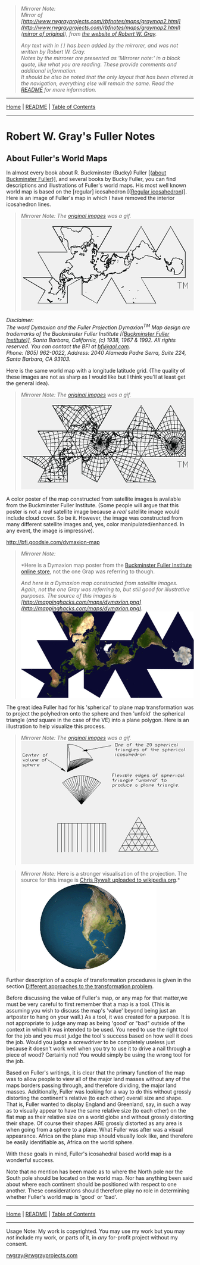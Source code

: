 <!-- Date: 6 January 2016 16:27:47 -->

> *Mirrorer Note:*  
> *Mirror of [http://www.rwgrayprojects.com/rbfnotes/maps/graymap2.html](http://www.rwgrayprojects.com/rbfnotes/maps/graymap2.html) ([mirror of original](../orginal/rbfnotes/maps/graymap2.html "About Fuller's World Maps")), from [the website of Robert W. Gray](http://www.rwgrayprojects.com/ "rwgrayprojects.com").*
>
> *Any text with in `[]` has been added by the mirrorer, and was not written by Robert W. Gray.*  
> *Notes by the mirrorer are presented as 'Mirrorer note:' in a block quote, like what you are reading. These provide comments and  additional information.*  
> *It should be also be noted that the only layout that has been altered is the navigation, everything else will remain the same.*
> *Read the [README](../README.md "README.md") for more information.*

<hr>

[Home](../index.md "Home") | [README](../README.md "README.md") | [Table of Contents](../table_of_contents.md "Table of Contents")

<hr>

# Robert W. Gray's Fuller Notes

## About Fuller's World Maps

In almost every book about R. Buckminster (Bucky) Fuller [([about Buckminster Fuller](https://en.wikipedia.org/wiki/Buckminster_Fuller "Buckminster Fuller wikipedia.org"))], and several books by Bucky Fuller, you can find descriptions and illustrations of Fuller's world maps. His most well known world map is based on the [regular] icosahedron [([Regular icosahedron](https://en.wikipedia.org/wiki/Regular_icosahedron "Regular Icosahedron wikipedia.org"))]. Here is an image of Fuller's map in which I have removed the interior icosahedron lines.

> *Mirrorer Note: The [original images](../original/rbfnotes/maps/images/fmap2.gif) was a gif.*
![](./images/fmap2.png)

*Disclaimer:  
The word Dymaxion and the Fuller Projection Dymaxion<sup>TM</sup> Map design are trademarks of the Buckminster Fuller Institute [([Buckminster Fuller Institute](https://bfi.org/ "Buckminster Fuller Institute bfi.org"))], Santa Barbara, California, (c) 1938, 1967 & 1992. All rights reserved. You can contact the BFI at [bfi@aol.com](mailto:bfi@aol.com).  
Phone: (805) 962-0022, Address: 2040 Alameda Padre Serra, Suite 224, Santa Barbara, CA 93103.*

Here is the same world map with a longitude latitude grid. (The quality of these images are not as sharp as I would like but I think you'll at least get the general idea).

> *Mirrorer Note: The [original images](../original/rbfnotes/maps/images/fmap3.gif) was a gif.*
![](./images/fmap3.png)

A color poster of the map constructed from satellite images is available from the Buckminster Fuller Institute. (Some people will argue that this poster is not a *real* satellite image because a *real* satellite image would include cloud cover. So be it. However, the image was constructed from many different satellite images and, yes, color manipulated/enhanced. In any event, the image is impressive).

http://bfi.goodsie.com/dymaxion-map

> *Mirrorer Note:*  
>
> *Here is a Dymaxion map poster from the [Buckminster Fuller Institute online store](http://bfi.goodsie.com/dymaxion-map "Buckminster Fuller Institute Store bfi.org"), not the one Grap was referring to though.
>
> *And here is a Dymaxion map constructed from satellite images. Again, not the one Gray was referring to, but still good for illustrative purposes. The source of this images is [http://mappinghacks.com/maps/dymaxion.png](http://mappinghacks.com/maps/dymaxion.png).*
> ![Satellite Dymaxion map](./images/dymaxion.jpg "Satellite Dymaxion Map")

The great idea Fuller had for his 'spherical' to plane map transformation was to project the polyhedron onto the sphere and then 'unfold' the spherical triangle (*and* square in the case of the VE) into a plane polygon. Here is an illustration to help visualize this process.

> *Mirrorer Note: The [original images](../original/rbfnotes/maps/images/mapfu1.gif) was a gif.*
![](./images/mapfu1.png)

> *Mirrorer Note:*
> Here is a stronger visualisation of the projection. The source for this image is [Chris Rywalt uploaded to wikipedia.org](https://en.wikipedia.org/wiki/Dymaxion_map#/media/File:Dymaxion_2003_animation_small1.gif "Dymaxion Animation wikipeidia.org").*
> ![Dymaxion animation](./images/Dymaxion_2003_animation_small1.gif "Dymaxion Animation")

Further description of a couple of transformation procedures is given in the section [Different approaches to the transformation problem](graymapa.html).

Before discussing the value of Fuller's map, or any map for that matter,we must be very careful to first remember that a map is a tool. (This is assuming you wish to discuss the map's 'value' beyond being just an artposter to hang on your wall.) As a tool, it was created for a purpose. It is not appropriate to judge any map as being 'good' or "bad" outside of the context in which it was intended to be used. You need to use the right tool for the job and you must judge the tool's success based on how well it does the job. Would you judge a screwdriver to be completely useless just because it doesn't work well when you try to use it to drive a nail through a piece of wood? Certainly not! You would simply be using the wrong tool for the job.

Based on Fuller's writings, it is clear that the primary function of the map was to allow people to view all of the major land masses without any of the maps borders passing through, and therefore dividing, the major land masses. Additionally, Fuller was looking for a way to do this without grossly distorting the continent's relative (to each other) overall size and shape. That is, Fuller wanted to display England and Greenland, say, in such a way as to visually appear to have the same relative size (to each other) on the flat map as their relative size on a world globe and without grossly distorting their shape. Of course their shapes ARE grossly distorted as any area is when going from a sphere to a plane. What Fuller was after was a visual appearance. Africa on the plane map should visually look like, and therefore be easily identifiable as, Africa on the world sphere.

With these goals in mind, Fuller's icosahedral based world map is a
wonderful success.

Note that no mention has been made as to where the North pole nor the South pole should be located on the world map. Nor has anything been said about where each continent should be positioned with respect to one another. These considerations should therefore play no role in determining whether Fuller's world map is 'good' or 'bad'.

<hr>

[Home](../index.md "Home") | [README](../README.md "README.md") | [Table of Contents](../table_of_contents.md "Table of Contents")

<hr>

Usage Note: My work is copyrighted. You may use my work but you may *not* include my work, or parts of it, in *any* for-profit project without my consent.

[rwgray@rwgrayprojects.com](mailto:rwgray@rwgrayprojects.com)
